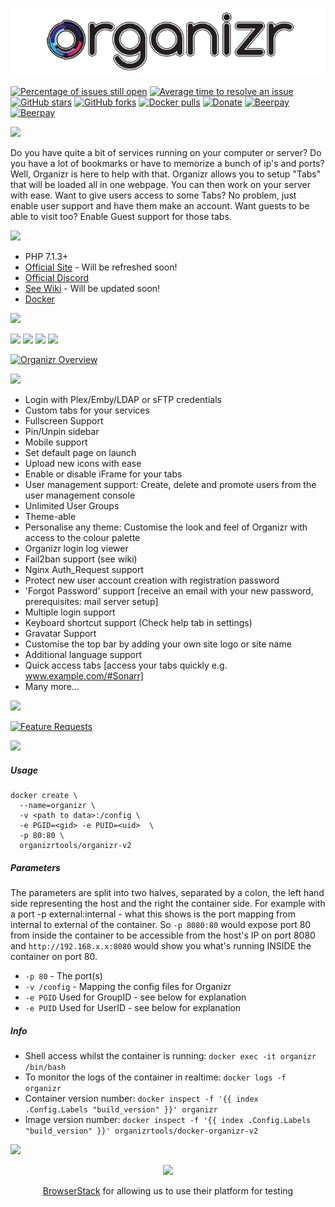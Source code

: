 <p align="center"><img src="https://github.com/causefx/Organizr/raw/v2-develop/plugins/images/organizr/logo-wide.png"></p>

[![Percentage of issues still open](http://isitmaintained.com/badge/open/causefx/Organizr.svg)](http://isitmaintained.com/project/causefx/Organizr "Percentage of issues still open")
[![Average time to resolve an issue](http://isitmaintained.com/badge/resolution/causefx/Organizr.svg)](http://isitmaintained.com/project/causefx/Organizr "Average time to resolve an issue")
[![GitHub stars](https://img.shields.io/github/stars/causefx/Organizr.svg)](https://github.com/causefx/Organizr/stargazers)
[![GitHub forks](https://img.shields.io/github/forks/causefx/Organizr.svg)](https://github.com/causefx/Organizr/network)
[![Docker pulls](https://img.shields.io/docker/pulls/organizrtools/organizr-v2.svg)](https://hub.docker.com/r/organizrtools/organizr-v2)
[![Donate](https://img.shields.io/badge/Donate-PayPal-green.svg)](https://paypal.me/causefx)
[![Beerpay](https://beerpay.io/causefx/Organizr/badge.svg?style=beer-square)](https://beerpay.io/causefx/Organizr)  [![Beerpay](https://beerpay.io/causefx/Organizr/make-wish.svg?style=flat-square)](https://beerpay.io/causefx/Organizr?focus=wish)

<img src="https://user-images.githubusercontent.com/16184466/53614282-a91e9e00-3b96-11e9-9b3e-d249775ecaa1.png">

Do you have quite a bit of services running on your computer or server?  Do you have a lot of bookmarks or have to memorize a bunch of ip's and ports?  Well, Organizr is here to help with that.  Organizr allows you to setup "Tabs" that will be loaded all in one webpage.  You can then work on your server with ease.  Want to give users access to some Tabs?  No problem, just enable user support and have them make an account.  Want guests to be able to visit too?  Enable Guest support for those tabs.

<img src="https://user-images.githubusercontent.com/16184466/53614285-a9b73480-3b96-11e9-835e-9fadd045582b.png">

- PHP 7.1.3+
- [Official Site](https://organizr.app) - Will be refreshed soon!
- [Official Discord](https://organizr.app/chat)
- [See Wiki](https://github.com/causefx/Organizr/wiki) - Will be updated soon!
- [Docker](https://hub.docker.com/r/organizrtools/organizr-v2/)

<img src="https://user-images.githubusercontent.com/16184466/53614284-a9b73480-3b96-11e9-9bea-d7a30b294267.png">

<img src="https://user-images.githubusercontent.com/16184466/53615855-35cc5a80-3b9d-11e9-882b-f09f3eb18173.png" width="23%"></img> <img src="https://user-images.githubusercontent.com/16184466/53615856-35cc5a80-3b9d-11e9-8428-1f2ae05da2c9.png" width="23%"></img> <img src="https://user-images.githubusercontent.com/16184466/53615857-35cc5a80-3b9d-11e9-82bf-91987c529e72.png" width="23%"></img> <img src="https://user-images.githubusercontent.com/16184466/53615858-35cc5a80-3b9d-11e9-8149-01a7fcd9160a.png" width="23%"></img> 

[![Organizr Overview](https://img.youtube.com/vi/LZL4smFB6wU/0.jpg)](https://www.youtube.com/watch?v=LZL4smFB6wU)

<img src="https://user-images.githubusercontent.com/16184466/53614283-a9b73480-3b96-11e9-90ef-6e752e067884.png">

- Login with Plex/Emby/LDAP or sFTP credentials
- Custom tabs for your services
- Fullscreen Support
- Pin/Unpin sidebar
- Mobile support
- Set default page on launch
- Upload new icons with ease
- Enable or disable iFrame for your tabs
- User management support: Create, delete and promote users from the user management console
- Unlimited User Groups
- Theme-able
- Personalise any theme: Customise the look and feel of Organizr with access to the colour palette
- Organizr login log viewer 
- Fail2ban support (see wiki)
- Nginx Auth_Request support
- Protect new user account creation with registration password
- 'Forgot Password' support [receive an email with your new password, prerequisites: mail server setup]
- Multiple login support
- Keyboard shortcut support (Check help tab in settings)
- Gravatar Support
- Customise the top bar by adding your own site logo or site name
- Additional language support
- Quick access tabs [access your tabs quickly e.g. www.example.com/#Sonarr]
- Many more...

<img src="https://user-images.githubusercontent.com/16184466/53614286-a9b73480-3b96-11e9-8495-4944b85b1313.png">

[![Feature Requests](http://feathub.com/causefx/Organizr?format=svg)](http://feathub.com/causefx/Organizr)

<img src="https://user-images.githubusercontent.com/16184466/53667702-fcdcc600-3c2e-11e9-8828-860e531e8096.png">

##### Usage
```
docker create \
  --name=organizr \
  -v <path to data>:/config \
  -e PGID=<gid> -e PUID=<uid>  \
  -p 80:80 \
  organizrtools/organizr-v2
```
##### Parameters
The parameters are split into two halves, separated by a colon, the left hand side representing the host and the right the container side. For example with a port -p external:internal - what this shows is the port mapping from internal to external of the container. So `-p 8080:80` would expose port 80 from inside the container to be accessible from the host's IP on port 8080 and `http://192.168.x.x:8080` would show you what's running INSIDE the container on port 80.

* `-p 80` - The port(s)
* `-v /config` - Mapping the config files for Organizr
* `-e PGID` Used for GroupID - see below for explanation
* `-e PUID` Used for UserID - see below for explanation

##### Info
* Shell access whilst the container is running: `docker exec -it organizr /bin/bash`
* To monitor the logs of the container in realtime: `docker logs -f organizr`
* Container version number: `docker inspect -f '{{ index .Config.Labels "build_version" }}' organizr`
* Image version number: `docker inspect -f '{{ index .Config.Labels "build_version" }}' organizrtools/docker-organizr-v2`

<img src="https://user-images.githubusercontent.com/16184466/53614287-a9b73480-3b96-11e9-9c8e-e32b4ae20c0d.png">

<p align="center"><a href="https://www.browserstack.com"><img src="https://avatars2.githubusercontent.com/u/1119453?s=200&v=4g"></a></p>
<p align="center"><a href="https://www.browserstack.com">BrowserStack</a> for allowing us to use their platform for testing</p>

